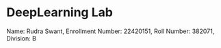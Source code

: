 # DeepLearning Lab
Name: Rudra Swant,
Enrollment Number: 22420151,
Roll Number: 382071,
Division: B
